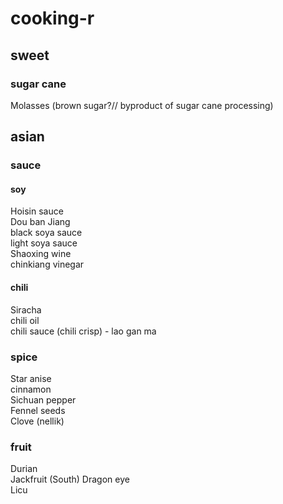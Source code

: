 # cooking-r

## sweet
### sugar cane
Molasses (brown sugar?// byproduct of sugar cane processing)         

## asian
### sauce
#### soy
Hoisin sauce     
Dou ban Jiang     
black soya sauce     
light soya sauce     
Shaoxing wine     
chinkiang vinegar     
#### chili
Siracha     
chili oil     
chili sauce (chili crisp) - lao gan ma    
### spice
Star anise     
cinnamon     
Sichuan pepper     
Fennel seeds      
Clove (nellik)       
### fruit 
Durian      
Jackfruit (South)
Dragon eye    
Licu     
